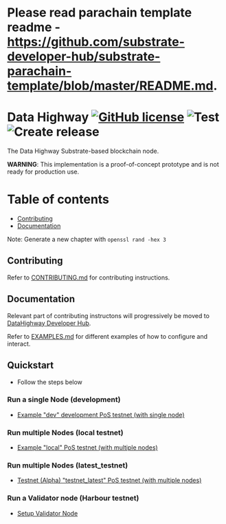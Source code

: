 # Please read parachain template readme - https://github.com/substrate-developer-hub/substrate-parachain-template/blob/master/README.md.

# Data Highway [![GitHub license](https://img.shields.io/badge/license-GPL3%2FApache2-blue)](LICENSE) ![Test](https://github.com/DataHighway-DHX/node/workflows/Test/badge.svg?branch=master) ![Create release](https://github.com/DataHighway-DHX/node/workflows/Create%20release/badge.svg?branch=master)

The Data Highway Substrate-based blockchain node.

__WARNING__: This implementation is a proof-of-concept prototype and is not ready for production use.

# Table of contents

* [Contributing](#chapter-cb8b82)
* [Documentation](#chapter-888ccd)

Note: Generate a new chapter with `openssl rand -hex 3`

## Contributing <a id="chapter-cb8b82"></a>

Refer to [CONTRIBUTING.md](./CONTRIBUTING.md) for contributing instructions.

## Documentation <a id="chapter-888ccd"></a>

Relevant part of contributing instructons will progressively be moved to [DataHighway Developer Hub](https://github.com/DataHighway-DHX/documentation).

Refer to [EXAMPLES.md](./EXAMPLES.md) for different examples of how to configure and interact.

## Quickstart <a id="chapter-888ccd"></a>
* Follow the steps below

### Run a single Node (development)
* [Example "dev" development PoS testnet (with single node)
](./EXAMPLES.md#example-dev-development-pos-testnet-with-single-node-)

### Run multiple Nodes (local testnet)
* [Example "local" PoS testnet (with multiple nodes)](./EXAMPLES.md#example-local-pos-testnet-with-multiple-nodes-)

### Run multiple Nodes (latest_testnet)
* [Testnet (Alpha) "testnet_latest" PoS testnet (with multiple nodes)](./EXAMPLES.md#testnet-alpha-testnet_latest-pos-testnet-with-multiple-nodes-)

### Run a Validator node (Harbour testnet)
* [Setup Validator Node](https://dev.datahighway.com/docs/en/tutorials/tutorials-nodes-validator-setup)
